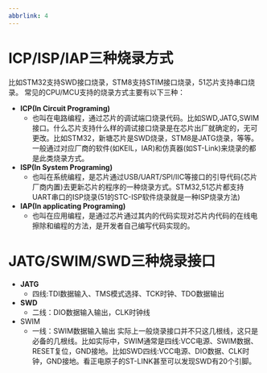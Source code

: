 ```yaml
---
abbrlink: 4
---
```

# ICP/ISP/IAP三种烧录方式
比如STM32支持SWD接口烧录，STM8支持STIM接口烧录，51芯片支持串口烧录。
常见的CPU/MCU支持的烧录方式主要有以下三种：
- **ICP(In Circuit Programing)**
	- 也叫在电路编程，通过芯片的调试端口烧录代码。比如SWD,JATG,SWIM接口。什么芯片支持什么样的调试接口烧录是在芯片出厂就确定的，无可更改。比如STM32，新塘芯片是SWD烧录，STM8是JATG烧录，等等。 一般通过对应厂商的软件(如KEIL，IAR)和仿真器(如ST-Link)来烧录的都是此类烧录方式。
-  **ISP(In System Programing)**
	- 也叫在系统编程，是芯片通过USB/UART/SPI/IIC等接口的引导代码(芯片厂商内置)去更新芯片的程序的一种烧录方式。STM32,51芯片都支持UART串口的ISP烧录(51的STC-ISP软件烧录就是一种ISP烧录方法)
-  **IAP(In applicating Programing)**
	  - 也叫在应用编程，是通过芯片通过其内的代码实现对芯片内代码的在线电擦除和编程的方法，是开发者自己编写代码实现的。
# JATG/SWIM/SWD三种烧录接口
- **JATG**
	- 四线:TDI数据输入、TMS模式选择、TCK时钟、TDO数据输出
- **SWD**
	- 二线：DIO数据输入输出，CLK时钟线
- SWIM
	- 一线：SWIM数据输入输出
  实际上一般烧录接口并不只这几根线，这只是必备的几根线。比如实际中，SWIM通常是四线:VCC电源、SWIM数据、RESET复位，GND接地。比如SWD四线:VCC电源、DIO数据、CLK时钟，GND接地。看正电原子的ST-LINK甚至可以发现SWD有20个引脚。